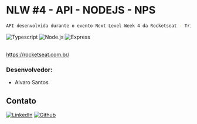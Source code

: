 # NLW #4 - API - NODEJS - NPS

```sh
API desenvolvida durante o evento Next Level Week 4 da Rocketseat - Trilha NodeJS
```

<div align="left">
    <img src="https://img.shields.io/badge/-Typescript-blue?style=for-the-badge" alt="Typescript">
    <img src="https://img.shields.io/badge/-Node.js-orange?style=for-the-badge" alt="Node.js">
    <img src="https://img.shields.io/badge/-Express-white?style=for-the-badge" alt="Express">
</div>

<br />

https://rocketseat.com.br/

### Desenvolvedor:

* Alvaro Santos

## Contato

[![LinkedIn][linkedin-shield]][linkedin-url]
[![Github][github-shield]][github-url]

[linkedin-shield]: https://img.shields.io/badge/-LinkedIn-white.svg?logo=linkedin&colorB=0077B5&logoColor=white
[linkedin-url]: https://www.linkedin.com/in/alvaro-andrade-48596b117/
[github-shield]: https://img.shields.io/badge/-Github-black.svg?logo=github&colorB=181717&logoColor=white
[github-url]: https://github.com/alvarosantosph

